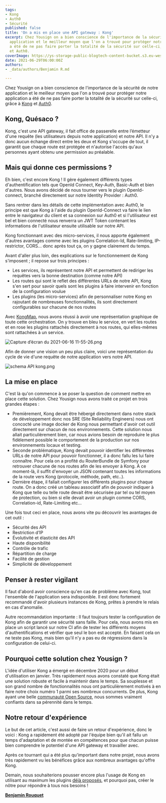 ```yaml
---
tags:
- Kong
- Auth0
- Sécurité
published: false
title: 'On a mis en place une API gateway : Kong'
excerpt: Chez Yousign on a bien conscience de l'importance de la sécurité de notre
  application et le meilleur moyen que l'on a trouvé pour protéger notre application
  a été de ne pas faire porter la totalité de la sécurité sur celle-ci, grâce à Kong
  et Auth0.
coverImage: https://ys-storage-public-blogtech-content-bucket.s3.eu-west-3.amazonaws.com/kongv2-a@2x.png
date: 2021-06-29T06:00:00Z
authors:
- _data/authors/Benjamin R.md

---
```

Chez Yousign on a bien conscience de l'importance de la sécurité de notre application et le meilleur moyen que l'on a trouvé pour protéger notre application a été de ne pas faire porter la totalité de la sécurité sur celle-ci, grâce à [Kong](https://konghq.com/) et [Auth0](https://auth0.com/).

## Kong, Quésaco ?

Kong, c'est une API gateway, il fait office de passerelle entre l’émetteur d'une requête (les utilisateurs depuis notre application) et notre API. Il n'y a donc aucun échange direct entre les deux et Kong s'occupe de tout, il garantit que chaque route est protégée et n'autorise l'accès qu'aux personnes ayant obtenu une permission au préalable.

## Mais qui donne ces permissions ?

Eh bien, c'est encore Kong ! Il gère également différents types d'authentification tels que OpenId Connect, Key-Auth, Basic-Auth et bien d'autres. Nous avons décidé de nous tourner vers le plugin OpenId-connect, branché directement sur notre Identity Provider : Auth0.

Sans rentrer dans les détails de cette implémentation avec Auth0, le principe est que Kong à l'aide du plugin OpenId-Connect va faire le lien entre le navigateur du client et sa connexion sur Auth0 et si l'utilisateur est bel et bien connecté nous renverra un JWT Token contenant les informations de l'utilisateur ensuite utilisable sur notre API.

Kong fonctionnant avec des micro-services, il nous apporte également d'autres avantages comme avec les plugins Correlation-Id, Rate-limiting, IP-restrictor, CORS... donc après tout ça, on y gagne clairement du temps.

Avant d'aller plus loin, des explications sur le fonctionnement de Kong s'imposent ; il repose sur trois principes :

* Les services, ils représentent notre API et permettent de rediriger les requêtes vers la bonne destination (comme notre API)
* Les routes qui sont le reflet des différentes URLs de notre API, Kong s'en sert pour savoir quels sont les plugins à faire intervenir en fonction de la configuration voulue
* Les plugins (les micro-services) afin de personnaliser notre Kong en rajoutant de nombreuses fonctionnalités, ils sont directement configurables sur chacune de nos routes

Avec [KongMap](https://docs.konghq.com/hub/yesinteractive/kongmap/), nous avons réussi à avoir une représentation graphique de toute cette orchestration. On y trouve en bleu le service, en vert les routes et en rose les plugins rattachés directement à nos routes, qui elles-mêmes sont rattachées à un service.

![Capture d’écran du 2021-06-16 11-55-26.png](https://yousign.slite.com/api/files/avABveXzh2/Capture%20d%E2%80%99%C3%A9cran%20du%202021-06-16%2011-55-26.png)

Afin de donner une vision un peu plus claire, voici une représentation du cycle de vie d'une requête de notre application vers notre API. 

![schema API kong.png](https://yousign.slite.com/api/files/YCnUR68UO/schema%20API%20kong.png)

## La mise en place

C'est là qu'on commence à se poser la question de comment mettre en place cette solution. Chez Yousign nous avons traité ce projet en trois grandes étapes :

* Premièrement, Kong devait être hébergé directement dans notre stack de développement donc nos SRE (Site Reliability Engineers) nous ont concocté une image docker de Kong nous permettant d'avoir cet outil directement sur chacun de nos environnements. Cette solution nous allait particulièrement bien, car nous avions besoin de reproduire le plus fidèlement possible le comportement de la production sur nos environnements locaux et testing.
* Seconde problématique, Kong devait pouvoir identifier les différentes URLs de notre API pour pouvoir fonctionner, il a donc fallu les lui faire connaître. Pour cela on a profité du RouterBundle de Symfony pour retrouver chacune de nos routes afin de les envoyer à Kong. À ce moment-là, il suffit d'envoyer un JSON contenant toutes les informations de la route vers Kong (protocole, méthode, path, etc..).
* Dernière étape, il fallait configurer les différents plugins pour chaque route. On a donc créé un tableau associatif afin de pouvoir indiquer à Kong que telle ou telle route devait être sécurisée par tel ou tel moyen de protection, ou bien si elle devait avoir un plugin comme CORS, Correlation-id, Rate-Limiting etc...

Une fois tout ceci en place, nous avons vite pu découvrir les avantages de cet outil :

* Sécurité des API
* Restriction d’IP
* Évolutivité et élasticité des API
* Haute disponibilité
* Contrôle de trafic
* Répartition de charge
* Facilité de gestion
* Simplicité de développement

## Penser à rester vigilant

Il faut d'abord avoir conscience qu'en cas de problème avec Kong, tout l'ensemble de l'application sera indisponible. Il est donc fortement recommandé d'avoir plusieurs instances de Kong, prêtes à prendre le relais en cas d'anomalie.

Autre recommandation importante : Il faut toujours tester la configuration de Kong afin de garantir une sécurité sans faille. Pour cela, nous avons mis en place un script lancé sur notre CI afin de tester les différents moyens d'authentifications et vérifier que seul le bon est accepté. En faisant cela on ne teste pas Kong, mais bien qu'il n'y a pas eu de régressions dans la configuration de celui-ci.

## Pourquoi cette solution chez Yousign ?

L'idée d'utiliser Kong a émergé en décembre 2020 pour un début d'utilisation en janvier. Très rapidement nous avons constaté que Kong était une solution robuste et facile à maintenir dans le temps. Sa souplesse et son grand nombre de fonctionnalités nous ont particulièrement motivés à en faire notre choix numéro 1 parmi ses nombreux concurrents. De plus, Kong ayant une belle [communauté Open Source](https://github.com/Kong/kong), nous sommes vraiment confiants dans sa pérennité dans le temps.

## Notre retour d'expérience

Le but de cet article, c'est aussi de faire un retour d'expérience, donc le voici : Kong a rapidement été adopté par l'équipe bien qu'il ait fallu un temps d'adaptation et de montée en compétences pour que chacun puisse bien comprendre le potentiel d'une API gateway et travailler avec.

Après ce tournant qui a été plus qu'important dans notre projet, nous avons très rapidement vu les bénéfices grâce aux nombreux avantages qu'offre Kong.

Demain, nous souhaiterions pousser encore plus l'usage de Kong en utilisant au maximum les plugins [déjà proposés](https://docs.konghq.com/hub/), et pourquoi pas, créer le nôtre pour répondre à tous nos besoins !

[**Benjamin Rouquet**](https://www.linkedin.com/in/benjamin-rouquet-172a29a4/)